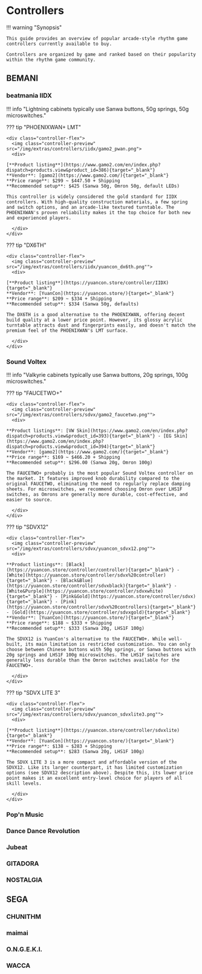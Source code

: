 # Controllers

!!! warning "Synopsis"

    This guide provides an overview of popular arcade-style rhythm game controllers currently available to buy.

    Controllers are organized by game and ranked based on their popularity within the rhythm game community.

## BEMANI

### beatmania IIDX

!!! info "Lightning cabinets typically use Sanwa buttons, 50g springs, 50g microswitches."

??? tip "PHOENIXWAN+ LMT"

    <div class="controller-flex">
      <img class="controller-preview" src="/img/extras/controllers/iidx/gamo2_pwan.png">
      <div>

    [**Product listing**](https://www.gamo2.com/en/index.php?dispatch=products.view&product_id=386){target="_blank"}  
    **Vendor**: [gamo2](https://www.gamo2.com/){target="_blank"}  
    **Price range**: $299 ~ $447.50 + Shipping  
    **Recommended setup**: $425 (Sanwa 50g, Omron 50g, default LEDs)
    
    This controller is widely considered the gold standard for IIDX controllers. With high-quality construction materials, a few spring and switch options, and an arcade-like textured turntable. The PHOENIXWAN's proven reliability makes it the top choice for both new and experienced players.

      </div>
    </div>

??? tip "DX6TH"

    <div class="controller-flex">
      <img class="controller-preview" src="/img/extras/controllers/iidx/yuancon_dx6th.png"">
      <div>

    [**Product listing**](https://yuancon.store/controller/IIDX){target="_blank"}  
    **Vendor**: [YuanCon](https://yuancon.store/){target="_blank"}  
    **Price range**: $209 ~ $334 + Shipping  
    **Recommended setup**: $334 (Sanwa 50g, defaults)
    
    The DX6TH is a good alternative to the PHOENIXWAN, offering decent build quality at a lower price point. However, its glossy acrylic turntable attracts dust and fingerprints easily, and doesn't match the premium feel of the PHOENIXWAN's LMT surface.

      </div>
    </div>

### Sound Voltex

!!! info "Valkyrie cabinets typically use Sanwa buttons, 20g springs, 100g microswitches."

??? tip "FAUCETWO+"

    <div class="controller-flex">
      <img class="controller-preview" src="/img/extras/controllers/sdvx/gamo2_faucetwo.png"">
      <div>

    **Product listings**: [VW Skin](https://www.gamo2.com/en/index.php?dispatch=products.view&product_id=393){target="_blank"} - [EG Skin](https://www.gamo2.com/en/index.php?dispatch=products.view&product_id=394){target="_blank"}  
    **Vendor**: [gamo2](https://www.gamo2.com/){target="_blank"}   
    **Price range**: $169 ~ $466.20 + Shipping  
    **Recommended setup**: $296.00 (Sanwa 20g, Omron 100g)
    
    The FAUCETWO+ probably is the most popular Sound Voltex controller on the market. It features improved knob durability compared to the original FAUCETWO, eliminating the need to regularly replace damping sheets. For microswitches, we recommend choosing Omron over LHS1F switches, as Omrons are generally more durable, cost-effective, and easier to source.

      </div>
    </div>

??? tip "SDVX12"

    <div class="controller-flex">
      <img class="controller-preview" src="/img/extras/controllers/sdvx/yuancon_sdvx12.png"">
      <div>

    **Product listings**: [Black](https://yuancon.store/controller/controller){target="_blank"} - [White](https://yuancon.store/controller/sdvx%20controller){target="_blank"} - [Black&Blue](https://yuancon.store/controller/sdvxblack){target="_blank"} - [White&Purple](https://yuancon.store/controller/sdvxwhite){target="_blank"} - [Pink&Gold](https://yuancon.store/controller/sdvx){target="_blank"} - [Pink](https://yuancon.store/controller/sdvx%20controllers){target="_blank"} - [Gold](https://yuancon.store/controller/sdvxgold){target="_blank"}  
    **Vendor**: [YuanCon](https://yuancon.store/){target="_blank"}   
    **Price range**: $188 ~ $333 + Shipping  
    **Recommended setup**: $333 (Sanwa 20g, LHS1F 100g)
    
    The SDVX12 is YuanCon's alternative to the FAUCETWO+. While well-built, its main limitation is restricted customization. You can only choose between Chinese buttons with 50g springs, or Sanwa buttons with 20g springs and LHS1F 100g microswitches. The LHS1F switches are generally less durable than the Omron switches available for the FAUCETWO+.

      </div>
    </div>

??? tip "SDVX LITE 3"

    <div class="controller-flex">
      <img class="controller-preview" src="/img/extras/controllers/sdvx/yuancon_sdvxlite3.png"">
      <div>

    [**Product listing**](https://yuancon.store/controller/sdvxlite){target="_blank"}  
    **Vendor**: [YuanCon](https://yuancon.store/){target="_blank"}   
    **Price range**: $138 ~ $283 + Shipping  
    **Recommended setup**: $283 (Sanwa 20g, LHS1F 100g)
    
    The SDVX LITE 3 is a more compact and affordable version of the SDVX12. Like its larger counterpart, it has limited customization options (see SDVX12 description above). Despite this, its lower price point makes it an excellent entry-level choice for players of all skill levels.

      </div>
    </div>

### Pop'n Music

### Dance Dance Revolution

### Jubeat

### GITADORA

### NOSTALGIA

## SEGA

### CHUNITHM

### maimai

### O.N.G.E.K.I.

### WACCA